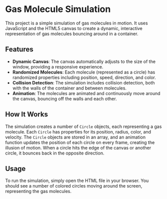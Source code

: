 
# Gas Molecule Simulation
This project is a simple simulation of gas molecules in motion. It uses JavaScript and the HTML5 canvas to create a dynamic, interactive representation of gas molecules bouncing around in a container.

## Features

- **Dynamic Canvas**: The canvas automatically adjusts to the size of the window, providing a responsive experience.
- **Randomized Molecules**: Each molecule (represented as a circle) has randomized properties including position, speed, direction, and color.
- **Collision Detection**: The simulation includes collision detection, both with the walls of the container and between molecules.
- **Animation**: The molecules are animated and continuously move around the canvas, bouncing off the walls and each other.

## How It Works

The simulation creates a number of `Circle` objects, each representing a gas molecule. Each `Circle` has properties for its position, radius, color, and velocity. The `Circle` objects are stored in an array, and an animation function updates the position of each circle on every frame, creating the illusion of motion. When a circle hits the edge of the canvas or another circle, it bounces back in the opposite direction.

## Usage

To run the simulation, simply open the HTML file in your browser. You should see a number of colored circles moving around the screen, representing the gas molecules.
